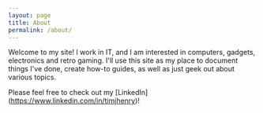```yaml
---
layout: page
title: About
permalink: /about/
---
```


Welcome to my site! I work in IT, and I am interested in computers, gadgets, electronics and retro gaming. I'll use this site as my place to document things I've done, create how-to guides, as well as just geek out about various topics.

Please feel free to check out my [LinkedIn] (https://www.linkedin.com/in/timjhenry)!
